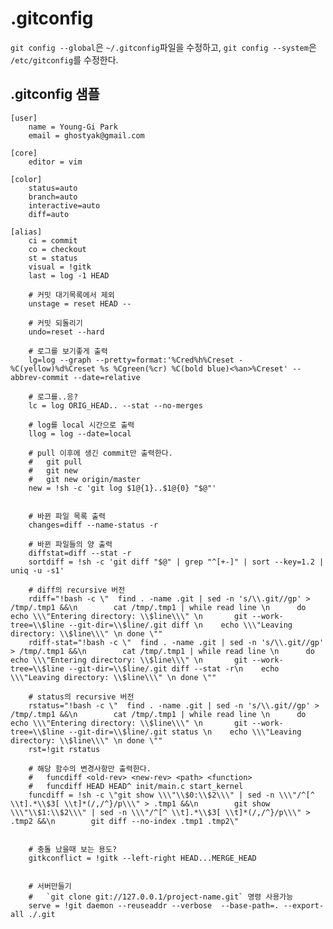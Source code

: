 # .gitconfig

`git config --global`은 `~/.gitconfig`파일을 수정하고, 
`git config --system`은 `/etc/gitconfig`를 수정한다.


## .gitconfig 샘플

	[user]
		name = Young-Gi Park
		email = ghostyak@gmail.com

	[core]
		editor = vim

	[color]
		status=auto
		branch=auto
		interactive=auto
		diff=auto

	[alias]
		ci = commit 
		co = checkout
		st = status
		visual = !gitk
		last = log -1 HEAD

		# 커밋 대기목록에서 제외
		unstage = reset HEAD --

		# 커밋 되돌리기
		undo=reset --hard

		# 로그를 보기좋게 출력
		lg=log --graph --pretty=format:'%Cred%h%Creset -%C(yellow)%d%Creset %s %Cgreen(%cr) %C(bold blue)<%an>%Creset' --abbrev-commit --date=relative

		# 로그를..응?
		lc = log ORIG_HEAD.. --stat --no-merges
		
		# log를 local 시간으로 출력
		llog = log --date=local

		# pull 이후에 생긴 commit만 출력한다.
		#	git pull
		#	git new
		#	git new origin/master
		new = !sh -c 'git log $1@{1}..$1@{0} "$@"'


		# 바뀐 파일 목록 출력
		changes=diff --name-status -r

		# 바뀐 파일들의 양 출력
		diffstat=diff --stat -r
		sortdiff = !sh -c 'git diff "$@" | grep "^[+-]" | sort --key=1.2 | uniq -u -s1'

		# diff의 recursive 버전
		rdiff="!bash -c \"  find . -name .git | sed -n 's/\\.git//gp' > /tmp/.tmp1 &&\n        cat /tmp/.tmp1 | while read line \n      do echo \\\"Entering directory: \\$line\\\" \n       git --work-tree=\\$line --git-dir=\\$line/.git diff \n    echo \\\"Leaving directory: \\$line\\\" \n done \""
		rdiff-stat="!bash -c \"  find . -name .git | sed -n 's/\\.git//gp' > /tmp/.tmp1 &&\n        cat /tmp/.tmp1 | while read line \n      do echo \\\"Entering directory: \\$line\\\" \n       git --work-tree=\\$line --git-dir=\\$line/.git diff --stat -r\n    echo \\\"Leaving directory: \\$line\\\" \n done \""

		# status의 recursive 버전
		rstatus="!bash -c \"  find . -name .git | sed -n 's/\\.git//gp' > /tmp/.tmp1 &&\n        cat /tmp/.tmp1 | while read line \n      do echo \\\"Entering directory: \\$line\\\" \n       git --work-tree=\\$line --git-dir=\\$line/.git status \n    echo \\\"Leaving directory: \\$line\\\" \n done \""
		rst=!git rstatus

		# 해당 함수의 변경사항만 출력한다.
		#	funcdiff <old-rev> <new-rev> <path> <function>
		#	funcdiff HEAD HEAD^ init/main.c start_kernel
		funcdiff = !sh -c \"git show \\\"\\$0:\\$2\\\" | sed -n \\\"/^[^ \\t].*\\$3[ \\t]*(/,/^}/p\\\" > .tmp1 &&\n        git show \\\"\\$1:\\$2\\\" | sed -n \\\"/^[^ \\t].*\\$3[ \\t]*(/,/^}/p\\\" > .tmp2 &&\n        git diff --no-index .tmp1 .tmp2\"


		# 충돌 났을때 보는 용도?
		gitkconflict = !gitk --left-right HEAD...MERGE_HEAD


		# 서버만들기
		#	`git clone git://127.0.0.1/project-name.git` 명령 사용가능
		serve = !git daemon --reuseaddr --verbose  --base-path=. --export-all ./.git

		
